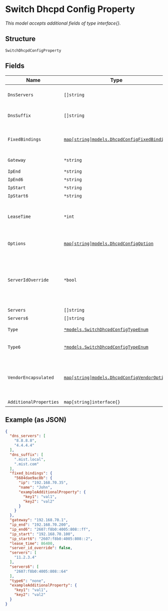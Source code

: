 
# Switch Dhcpd Config Property

*This model accepts additional fields of type interface{}.*

## Structure

`SwitchDhcpdConfigProperty`

## Fields

| Name | Type | Tags | Description |
|  --- | --- | --- | --- |
| `DnsServers` | `[]string` | Optional | if `type`==`server` or `type6`==`server` - optional, if not defined, system one will be used |
| `DnsSuffix` | `[]string` | Optional | if `type`==`server` or `type6`==`server` - optional, if not defined, system one will be used |
| `FixedBindings` | [`map[string]models.DhcpdConfigFixedBinding`](../../doc/models/dhcpd-config-fixed-binding.md) | Optional | if `type`==`server` or `type6`==`server`. Property key is the MAC Address. Format is `[0-9a-f]{12}` (e.g "5684dae9ac8b") |
| `Gateway` | `*string` | Optional | if `type`==`server`  - optional, `ip` will be used if not provided |
| `IpEnd` | `*string` | Optional | if `type`==`server` |
| `IpEnd6` | `*string` | Optional | if `type6`==`server` |
| `IpStart` | `*string` | Optional | if `type`==`server` |
| `IpStart6` | `*string` | Optional | if `type6`==`server` |
| `LeaseTime` | `*int` | Optional | in seconds, lease time has to be between 3600 [1hr] - 604800 [1 week], default is 86400 [1 day]<br>**Default**: `86400`<br>**Constraints**: `>= 3600`, `<= 604800` |
| `Options` | [`map[string]models.DhcpdConfigOption`](../../doc/models/dhcpd-config-option.md) | Optional | if `type`==`server` or `type6`==`server`. Property key is the DHCP option number |
| `ServerIdOverride` | `*bool` | Optional | `server_id_override`==`true` means the device, when acts as DHCP relay and forwards DHCP responses from DHCP server to clients,<br>should overwrite the Sever Identifier option (i.e. DHCP option 54) in DHCP responses with its own IP address.<br>**Default**: `false` |
| `Servers` | `[]string` | Optional | if `type`==`relay` |
| `Servers6` | `[]string` | Optional | if `type6`==`relay` |
| `Type` | [`*models.SwitchDhcpdConfigTypeEnum`](../../doc/models/switch-dhcpd-config-type-enum.md) | Optional | enum: `none`, `relay` (DHCP Relay), `server` (DHCP Server) |
| `Type6` | [`*models.SwitchDhcpdConfigTypeEnum`](../../doc/models/switch-dhcpd-config-type-enum.md) | Optional | enum: `none`, `relay` (DHCP Relay), `server` (DHCP Server)<br>**Default**: `"none"` |
| `VendorEncapsulated` | [`map[string]models.DhcpdConfigVendorOption`](../../doc/models/dhcpd-config-vendor-option.md) | Optional | if `type`==`server` or `type6`==`server`. Property key is <enterprise number>:<sub option code>, with<br><br>* enterprise number: 1-65535 (https://www.iana.org/assignments/enterprise-numbers/enterprise-numbers)<br>* sub option code: 1-255, sub-option code' |
| `AdditionalProperties` | `map[string]interface{}` | Optional | - |

## Example (as JSON)

```json
{
  "dns_servers": [
    "8.8.8.8",
    "4.4.4.4"
  ],
  "dns_suffix": [
    ".mist.local",
    ".mist.com"
  ],
  "fixed_bindings": {
    "5684dae9ac8b": {
      "ip": "192.168.70.35",
      "name": "John",
      "exampleAdditionalProperty": {
        "key1": "val1",
        "key2": "val2"
      }
    }
  },
  "gateway": "192.168.70.1",
  "ip_end": "192.168.70.200",
  "ip_end6": "2607:f8b0:4005:808::ff",
  "ip_start": "192.168.70.100",
  "ip_start6": "2607:f8b0:4005:808::2",
  "lease_time": 86400,
  "server_id_override": false,
  "servers": [
    "11.2.3.4"
  ],
  "servers6": [
    "2607:f8b0:4005:808::64"
  ],
  "type6": "none",
  "exampleAdditionalProperty": {
    "key1": "val1",
    "key2": "val2"
  }
}
```

